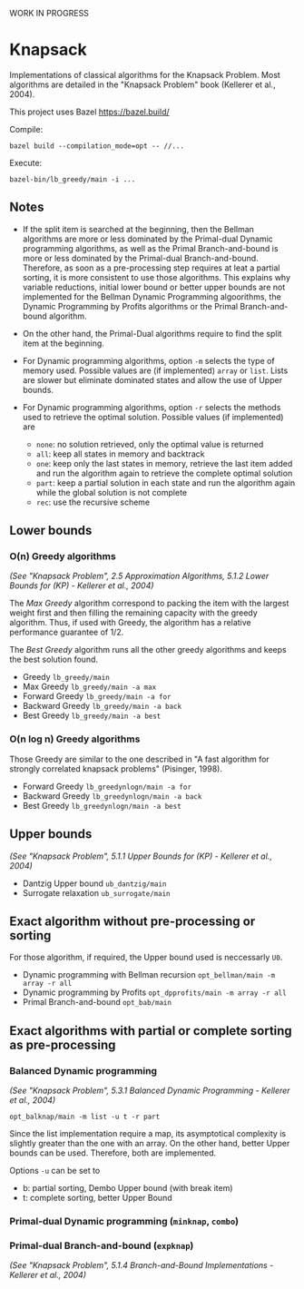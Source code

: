 WORK IN PROGRESS

# Knapsack

Implementations of classical algorithms for the Knapsack Problem. Most algorithms are detailed in the "Knapsack Problem" book (Kellerer et al., 2004).

This project uses Bazel https://bazel.build/

Compile:
```
bazel build --compilation_mode=opt -- //...
```

Execute:
```
bazel-bin/lb_greedy/main -i ...
```

## Notes

* If the split item is searched at the beginning, then the Bellman algorithms are more or less dominated by the Primal-dual Dynamic programming algorithms, as well as the Primal Branch-and-bound is more or less dominated by the Primal-dual Branch-and-bound. Therefore, as soon as a pre-processing step requires at leat a partial sorting, it is more consistent to use those algorithms. This explains why variable reductions, initial lower bound or better upper bounds are not implemented for the Bellman Dynamic Programming algoorithms, the Dynamic Programming by Profits algorithms or the Primal Branch-and-bound algorithm.

* On the other hand, the Primal-Dual algorithms require to find the split item at the beginning.

* For Dynamic programming algorithms, option `-m` selects the type of memory used. Possible values are (if implemented) `array` or `list`. Lists are slower but eliminate dominated states and allow the use of Upper bounds.

* For Dynamic programming algorithms, option `-r` selects the methods used to retrieve the optimal solution. Possible values (if implemented) are
  - `none`: no solution retrieved, only the optimal value is returned
  - `all`: keep all states in memory and backtrack
  - `one`: keep only the last states in memory, retrieve the last item added and run the algorithm again to retrieve the complete optimal solution
  - `part`: keep a partial solution in each state and run the algorithm again while the global solution is not complete
  - `rec`: use the recursive scheme

## Lower bounds

### O(n) Greedy algorithms

*(See "Knapsack Problem", 2.5 Approximation Algorithms, 5.1.2 Lower Bounds for (KP) - Kellerer et al., 2004)*

The *Max Greedy* algorithm correspond to packing the item with the largest weight first and then filling the remaining capacity with the greedy algorithm. Thus, if used with Greedy, the algorithm has a relative performance guarantee of 1/2.

The *Best Greedy* algorithm runs all the other greedy algorithms and keeps the best solution found.

- Greedy `lb_greedy/main`
- Max Greedy `lb_greedy/main -a max`
- Forward Greedy `lb_greedy/main -a for`
- Backward Greedy `lb_greedy/main -a back`
- Best Greedy `lb_greedy/main -a best`

### O(n log n) Greedy algorithms

Those Greedy are similar to the one described in "A fast algorithm for strongly correlated knapsack problems" (Pisinger, 1998).

- Forward Greedy `lb_greedynlogn/main -a for`
- Backward Greedy `lb_greedynlogn/main -a back`
- Best Greedy `lb_greedynlogn/main -a best`

## Upper bounds

*(See "Knapsack Problem", 5.1.1 Upper Bounds for (KP) - Kellerer et al., 2004)*

- Dantzig Upper bound `ub_dantzig/main`
- Surrogate relaxation `ub_surrogate/main`

## Exact algorithm without pre-processing or sorting

For those algorithm, if required, the Upper bound used is neccessarly `U0`.

- Dynamic programming with Bellman recursion `opt_bellman/main -m array -r all`
- Dynamic programming by Profits `opt_dpprofits/main -m array -r all`
- Primal Branch-and-bound `opt_bab/main`

## Exact algorithms with partial or complete sorting as pre-processing

### Balanced Dynamic programming

*(See "Knapsack Problem", 5.3.1 Balanced Dynamic Programming - Kellerer et al., 2004)*

```
opt_balknap/main -m list -u t -r part
```

Since the list implementation require a map, its asymptotical complexity is slightly greater than the one with an array. On the other hand, better Upper bounds can be used. Therefore, both are implemented.

Options `-u` can be set to
- b: partial sorting, Dembo Upper bound (with break item)
- t: complete sorting, better Upper Bound

### Primal-dual Dynamic programming (`minknap`, `combo`)

### Primal-dual Branch-and-bound (`expknap`)

*(See "Knapsack Problem", 5.1.4 Branch-and-Bound Implementations - Kellerer et al., 2004)*


